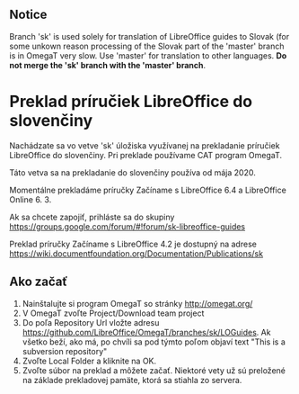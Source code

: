 ## Notice
Branch 'sk' is used solely for translation of LibreOffice guides to Slovak (for some unkown reason processing of the Slovak part of the 'master' branch is in OmegaT very slow. Use 'master' for translation to other languages. **Do not merge the 'sk' branch with the 'master' branch**.

# Preklad príručiek LibreOffice do slovenčiny
Nachádzate sa vo vetve 'sk' úložiska využívanej na prekladanie príručiek LibreOffice do slovenčiny. Pri preklade používame CAT program OmegaT.

Táto vetva sa na prekladanie do slovenčiny používa od mája 2020.

Momentálne prekladáme príručky Začíname s LibreOffice 6.4 a LibreOffice Online 6. 3.

Ak sa chcete zapojiť, prihláste sa do skupiny https://groups.google.com/forum/#!forum/sk-libreoffice-guides

Preklad príručky Začíname s LibreOffice 4.2 je dostupný na adrese https://wiki.documentfoundation.org/Documentation/Publications/sk 

## Ako začať
1. Nainštalujte si program OmegaT so stránky http://omegat.org/
1. V OmegaT zvoľte Project/Download team project
1. Do poľa Repository Url vložte adresu https://github.com/LibreOffice/OmegaT/branches/sk/LOGuides. Ak všetko beží, ako má, po chvíli sa pod týmto poľom objaví text "This is a subversion repository"
1. Zvoľte Local Folder a kliknite na OK.
1. Zvoľte súbor na preklad a môžete začať. Niektoré vety už sú preložené na základe prekladovej pamäte, ktorá sa stiahla zo servera. 

